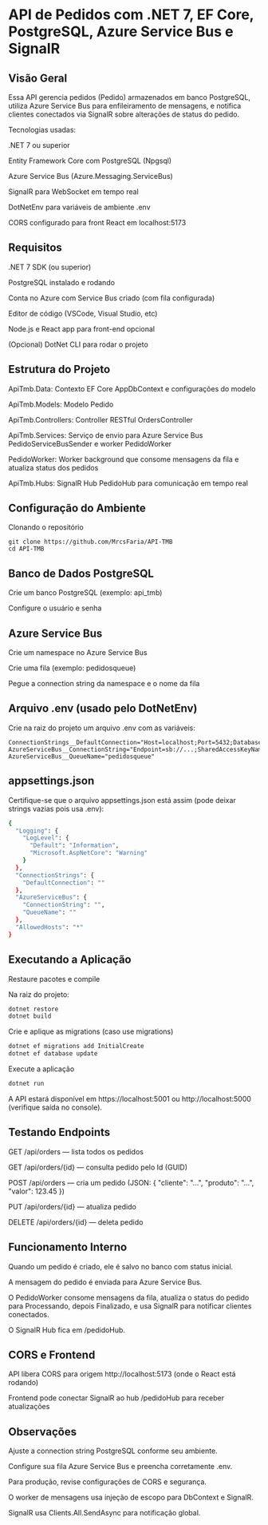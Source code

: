 # API de Pedidos com .NET 7, EF Core, PostgreSQL, Azure Service Bus e SignalR
## Visão Geral
Essa API gerencia pedidos (Pedido) armazenados em banco PostgreSQL, utiliza Azure Service Bus para enfileiramento de mensagens, e notifica clientes conectados via SignalR sobre alterações de status do pedido.

Tecnologias usadas:

.NET 7 ou superior

Entity Framework Core com PostgreSQL (Npgsql)

Azure Service Bus (Azure.Messaging.ServiceBus)

SignalR para WebSocket em tempo real

DotNetEnv para variáveis de ambiente .env

CORS configurado para front React em localhost:5173

## Requisitos
.NET 7 SDK (ou superior)

PostgreSQL instalado e rodando

Conta no Azure com Service Bus criado (com fila configurada)

Editor de código (VSCode, Visual Studio, etc)

Node.js e React app para front-end opcional

(Opcional) DotNet CLI para rodar o projeto

## Estrutura do Projeto
ApiTmb.Data: Contexto EF Core AppDbContext e configurações do modelo

ApiTmb.Models: Modelo Pedido

ApiTmb.Controllers: Controller RESTful OrdersController

ApiTmb.Services: Serviço de envio para Azure Service Bus PedidoServiceBusSender e worker PedidoWorker

PedidoWorker: Worker background que consome mensagens da fila e atualiza status dos pedidos

ApiTmb.Hubs: SignalR Hub PedidoHub para comunicação em tempo real

## Configuração do Ambiente
Clonando o repositório


```env
git clone https://github.com/MrcsFaria/API-TMB
cd API-TMB
```


## Banco de Dados PostgreSQL
Crie um banco PostgreSQL (exemplo: api_tmb)

Configure o usuário e senha

## Azure Service Bus
Crie um namespace no Azure Service Bus

Crie uma fila (exemplo: pedidosqueue)

Pegue a connection string da namespace e o nome da fila

## Arquivo .env (usado pelo DotNetEnv)
Crie na raiz do projeto um arquivo .env com as variáveis:

```env
ConnectionStrings__DefaultConnection="Host=localhost;Port=5432;Database=api_tmb;Username=seu_usuario;Password=sua_senha"
AzureServiceBus__ConnectionString="Endpoint=sb://...;SharedAccessKeyName=...;SharedAccessKey=..."
AzureServiceBus__QueueName="pedidosqueue"
```
## appsettings.json
Certifique-se que o arquivo appsettings.json está assim (pode deixar strings vazias pois usa .env):
```bash
{
  "Logging": {
    "LogLevel": {
      "Default": "Information",
      "Microsoft.AspNetCore": "Warning"
    }
  },
  "ConnectionStrings": {
    "DefaultConnection": ""
  },
  "AzureServiceBus": {
    "ConnectionString": "",
    "QueueName": ""
  },
  "AllowedHosts": "*"
}
```

## Executando a Aplicação
Restaure pacotes e compile

Na raiz do projeto:
```bash
dotnet restore
dotnet build
```

Crie e aplique as migrations (caso use migrations)

```bash
dotnet ef migrations add InitialCreate
dotnet ef database update
```

Execute a aplicação
```bash
dotnet run
```

A API estará disponível em https://localhost:5001 ou http://localhost:5000 (verifique saída no console).

## Testando Endpoints
GET /api/orders — lista todos os pedidos

GET /api/orders/{id} — consulta pedido pelo Id (GUID)

POST /api/orders — cria um pedido (JSON: { "cliente": "...", "produto": "...", "valor": 123.45 })

PUT /api/orders/{id} — atualiza pedido

DELETE /api/orders/{id} — deleta pedido

## Funcionamento Interno
Quando um pedido é criado, ele é salvo no banco com status inicial.

A mensagem do pedido é enviada para Azure Service Bus.

O PedidoWorker consome mensagens da fila, atualiza o status do pedido para Processando, depois Finalizado, e usa SignalR para notificar clientes conectados.

O SignalR Hub fica em /pedidoHub.

## CORS e Frontend
API libera CORS para origem http://localhost:5173 (onde o React está rodando)

Frontend pode conectar SignalR ao hub /pedidoHub para receber atualizações

## Observações
Ajuste a connection string PostgreSQL conforme seu ambiente.

Configure sua fila Azure Service Bus e preencha corretamente .env.

Para produção, revise configurações de CORS e segurança.

O worker de mensagens usa injeção de escopo para DbContext e SignalR.

SignalR usa Clients.All.SendAsync para notificação global.
